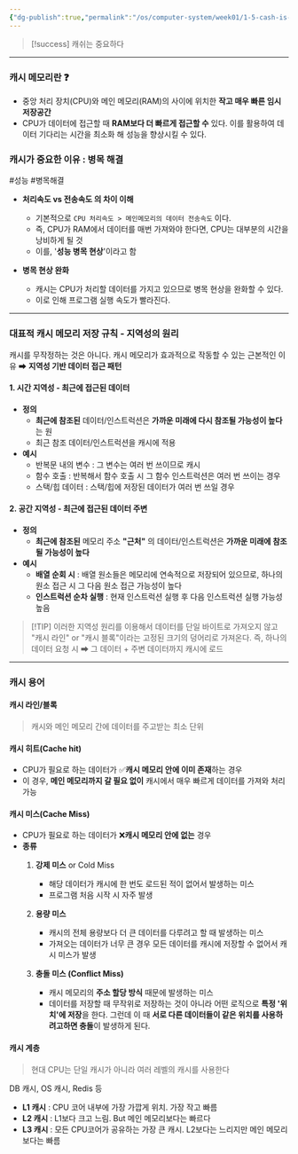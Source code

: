 ```yaml
---
{"dg-publish":true,"permalink":"/os/computer-system/week01/1-5-cash-is-important/","noteIcon":"","created":"2025-07-12T23:31:40.713+09:00","updated":"2025-07-13T20:42:32.620+09:00"}
---
```


> [!success] 캐쉬는 중요하다 

--- 
### 캐시 메모리란 ❓

- 중앙 처리 장치(CPU)와 메인 메모리(RAM)의 사이에 위치한 **작고 매우 빠른 임시 저장공간** 
- CPU가 데이터에 접근할 때 **RAM보다 더 빠르게 접근할 수** 있다. 이를 활용하여 데이터 기다리는 시간을 최소화 해 성능을 향상시킬 수 있다.

### 캐시가 중요한 이유 : 병목 해결 
#성능  #병목해결 

- **처리속도 vs 전송속도 의 차이 이해** 
	- 기본적으로 `CPU 처리속도 > 메인메모리의 데이터 전송속도` 이다.
	- 즉, CPU가 RAM에서 데이터를 매번 가져와야 한다면, CPU는 대부분의 시간을 낭비하게 될 것 
	- 이를, '**성능 병목 현상**'이라고 함 
	  
- **병목 현상 완화**
	- 캐시는 CPU가 처리할 데이터를 가지고 있으므로 병목 현상을 완화할 수 있다.
	- 이로 인해 프로그램 실행 속도가 빨라진다.
--- 
### 대표적 캐시 메모리 저장 규칙 - 지역성의 원리 

캐시를 무작정하는 것은 아니다.
캐시 메모리가 효과적으로 작동할 수 있는 근본적인 이유 ➡ **지역성 기반 데이터 접근 패턴** 

#### 1. 시간 지역성 - 최근에 접근된 데이터 
- **정의** 
	- **최근에 참조된** 데이터/인스트럭션은 **가까운 미래에 다시 참조될 가능성이 높다**는 원
	- 최근 참조 데이터/인스트럭션을 캐시에 적용 
- **예시**
	- 반복문 내의 변수 : 그 변수는 여러 번 쓰이므로 캐시 
	- 함수 호출 : 반복해서 함수 호출 시 그 함수 인스트럭션은 여러 번 쓰이는 경우 
	- 스택/힙 데이터 : 스택/힙에 저장된 데이터가 여러 번 쓰일 경우 

#### 2. 공간 지역성 - 최근에 접근된 데이터 주변
- **정의**
	- **최근에 참조된** 메모리 주소 **"근처"** 의 데이터/인스트럭션은 **가까운 미래에 참조될 가능성이 높다**
- **예시**
	- **배열 순회 시** : 배열 원소들은 메모리에 연속적으로 저장되어 있으므로, 하나의 원소 접근 시 그 다음 원소 접근 가능성이 높다
	- **인스트럭션 순차 실행** : 현재 인스트럭션 실행 후 다음 인스트럭션 실행 가능성 높음 


> [!TIP] 이러한 지역성 원리를 이용해서 데이터를 단일 바이트로 가져오지 않고 "캐시 라인" or "캐시 블록"이라는 고정된 크기의 덩어리로 가져온다.
> 즉, 하나의 데이터 요청 시 ➡ 그 데이터 + 주변 데이터까지 캐시에 로드 

--- 
### 캐시 용어 

#### 캐시 라인/블록 
> 캐시와 메인 메모리 간에 데이터를 주고받는 최소 단위 

#### 캐시 히트(Cache hit)
- CPU가 필요로 하는 데이터가 ✅**캐시 메모리 안에 이미 존재**하는 경우 
- 이 경우, **메인 메모리까지 갈 필요 없이** 캐시에서 매우 빠르게 데이터를 가져와 처리 가능 

#### 캐시 미스(Cache Miss)
- CPU가 필요로 하는 데이터가 ❌**캐시 메모리 안에 없는** 경우
- **종류**
	1. **강제 미스** or Cold Miss
		- 해당 데이터가 캐시에 한 번도 로드된 적이 없어서 발생하는 미스 
		- 프로그램 처음 시작 시 자주 발생 
		  
	2. **용량 미스**
		- 캐시의 전체 용량보다 더 큰 데이터를 다루려고 할 때 발생하는 미스
		- 가져오는 데이터가 너무 큰 경우 모든 데이터를 캐시에 저장할 수 없어서 캐시 미스가 발생
		  
	3. **충돌 미스 (Conflict Miss)**
		- 캐시 메모리의 **주소 할당 방식** 때문에 발생하는 미스
		- 데이터를 저장할 때 무작위로 저장하는 것이 아니라 어떤 로직으로 **특정 '위치'에 저장**을 한다. 그런데 이 때 **서로 다른 데이터들이 같은 위치를 사용하려고하면 충돌**이 발생하게 된다.

#### 캐시 계층 
> 현대 CPU는 단일 캐시가 아니라 여러 레벨의 캐시를 사용한다

DB 캐시, OS 캐시, Redis 등 

- **L1 캐시** : CPU 코어 내부에 가장 가깝게 위치. 가장 작고 빠름 
- **L2 캐시** : L1보다 크고 느림. But 메인 메모리보다는 빠르다
- **L3 캐시** : 모든 CPU코어가 공유하는 가장 큰 캐시. L2보다는 느리지만 메인 메모리보다는 빠름 


